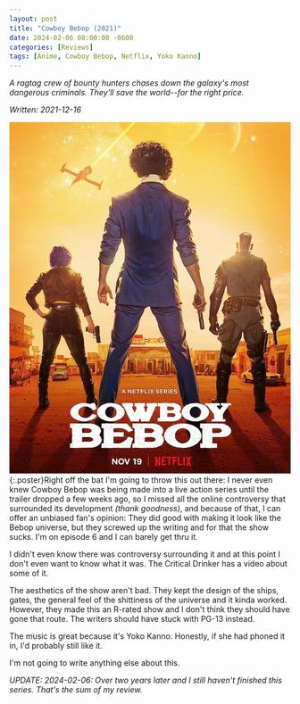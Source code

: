 ```yaml
---
layout: post
title: "Cowboy Bebop (2021)"
date: 2024-02-06 08:00:00 -0600
categories: [Reviews]
tags: [Anime, Cowboy Bebop, Netflix, Yoko Kanno]
---
```


*A ragtag crew of bounty hunters chases down the galaxy's most dangerous criminals. They'll save the world--for the right price.*

*Written: 2021-12-16*

![Cowboy Bebop Poster](/assets/2024/02/cowboy-bebop-poster.jpg){:.poster}Right off the bat I'm going to throw this out there: I never even knew Cowboy Bebop was being made into a live action series until the trailer dropped a few weeks ago, so I missed all the online controversy that surrounded its development *(thank goodness)*, and because of that, I can offer an unbiased fan's opinion: They did good with making it look like the Bebop universe, but they screwed up the writing and for that the show sucks. I'm on episode 6 and I can barely get thru it.

I didn't even know there was controversy surrounding it and at this point I don't even want to know what it was. The Critical Drinker has a video about some of it.

The aesthetics of the show aren't bad. They kept the design of the ships, gates, the general feel of the shittiness of the universe and it kinda worked. However, they made this an R-rated show and I don't think they should have gone that route. The writers should have stuck with PG-13 instead.

The music is great because it's Yoko Kanno. Honestly, if she had phoned it in, I'd probably still like it.

I'm not going to write anything else about this.

*UPDATE: 2024-02-06: Over two years later and I still haven't finished this series. That's the sum of my review.*
